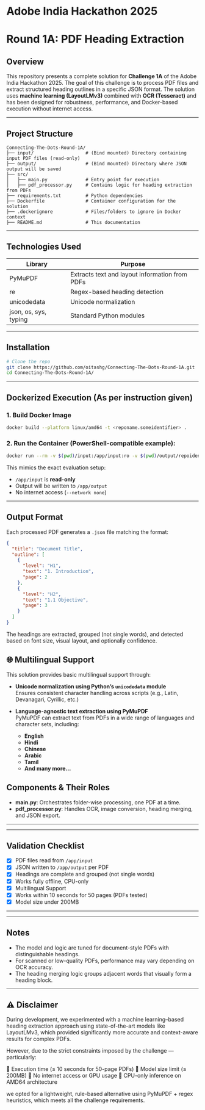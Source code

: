 # Adobe India Hackathon 2025 
# Round 1A: PDF Heading Extraction

##  Overview

This repository presents a complete solution for **Challenge 1A** of the Adobe India Hackathon 2025. The goal of this challenge is to process PDF files and extract structured heading outlines in a specific JSON format. The solution uses **machine learning (LayoutLMv3)** combined with **OCR (Tesseract)** and has been designed for robustness, performance, and Docker-based execution without internet access.

---

##  Project Structure

```
Connecting-The-Dots-Round-1A/
├── input/                   # (Bind mounted) Directory containing input PDF files (read-only)
├── output/                  # (Bind mounted) Directory where JSON output will be saved
├── src/
│   ├── main.py              # Entry point for execution
│   ├── pdf_processor.py     # Contains logic for heading extraction from PDFs
├── requirements.txt         # Python dependencies
├── Dockerfile               # Container configuration for the solution
├── .dockerignore            # Files/folders to ignore in Docker context
├── README.md                # This documentation

```

---

##  Technologies Used

| Library                       | Purpose                                        |
| ----------------------------- | ---------------------------------------------- |
| PyMuPDF                       | Extracts text and layout information from PDFs |
| re                            | Regex-based heading detection                  |
| unicodedata                   | Unicode normalization                          |
| json, os, sys, typing         | Standard Python modules                        |


---

##  Installation

```bash
# Clone the repo
git clone https://github.com/oitashg/Connecting-The-Dots-Round-1A.git
cd Connecting-The-Dots-Round-1A/

```

---

##  Dockerized Execution (As per instruction given)

### 1. Build Docker Image

```bash
docker build --platform linux/amd64 -t <reponame.someidentifier> .
```

### 2. Run the Container (PowerShell-compatible example):

```bash
docker run --rm -v $(pwd)/input:/app/input:ro -v $(pwd)/output/repoidentifier/:/app/output --network none <reponame.someidentifier>
```

This mimics the exact evaluation setup:

* `/app/input` is **read-only**
* Output will be written to `/app/output`
* No internet access (`--network none`)

---

##  Output Format

Each processed PDF generates a `.json` file matching the format:

```json
{
  "title": "Document Title",
  "outline": [
    {
      "level": "H1",
      "text": "1. Introduction",
      "page": 2
    },
    {
      "level": "H2",
      "text": "1.1 Objective",
      "page": 3
    }
  ]
}
```

The headings are extracted, grouped (not single words), and detected based on font size, visual layout, and optionally confidence.



## 🌐 Multilingual Support

This solution provides basic multilingual support through:

- **Unicode normalization using Python’s `unicodedata` module**  
  Ensures consistent character handling across scripts (e.g., Latin, Devanagari, Cyrillic, etc.)

- **Language-agnostic text extraction using PyMuPDF**  
  PyMuPDF can extract text from PDFs in a wide range of languages and character sets, including:

  - **English**
  - **Hindi**
  - **Chinese**
  - **Arabic**
  - **Tamil**
  - **And many more...**


##  Components & Their Roles

* **main.py**: Orchestrates folder-wise processing, one PDF at a time.
* **pdf_processor.py**: Handles OCR, image conversion, heading merging, and JSON export.

---


---

##  Validation Checklist

* [x] PDF files read from `/app/input`
* [x] JSON written to `/app/output` per PDF
* [x] Headings are complete and grouped (not single words)
* [x] Works fully offline, CPU-only
* [x] Multilingual Support
* [x] Works within 10 seconds for 50 pages (PDFs tested)
* [x] Model size under 200MB

---



---

##  Notes

* The model and logic are tuned for document-style PDFs with distinguishable headings.
* For scanned or low-quality PDFs, performance may vary depending on OCR accuracy.
* The heading merging logic groups adjacent words that visually form a heading block.

---

## ⚠️ Disclaimer
During development, we experimented with a machine learning–based heading extraction approach using state-of-the-art models like LayoutLMv3, which provided significantly more accurate and context-aware results for complex PDFs.

However, due to the strict constraints imposed by the challenge — particularly:

🚫 Execution time (≤ 10 seconds for 50-page PDFs)
🚫 Model size limit (≤ 200MB)
🚫 No internet access or GPU usage
🚫 CPU-only inference on AMD64 architecture

we opted for a lightweight, rule-based alternative using PyMuPDF + regex heuristics, which meets all the challenge requirements.
